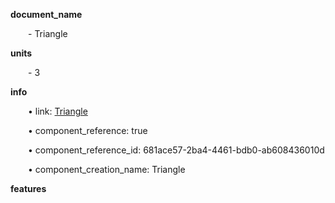 **document_name**

&emsp;&emsp;- Triangle

**units**

&emsp;&emsp;- 3

**info**

&emsp;&emsp;• link: [Triangle](/data4/Cylinder-0c54d3e2-1fac-4091-9ddd-216e9271f41c/Triangle-681ace57-2ba4-4461-bdb0-ab608436010d)

&emsp;&emsp;• component_reference: true

&emsp;&emsp;• component_reference_id: 681ace57-2ba4-4461-bdb0-ab608436010d

&emsp;&emsp;• component_creation_name: Triangle

**features**